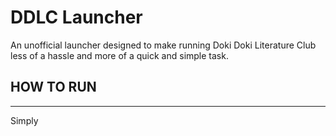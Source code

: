 # DDLC Launcher
An unofficial launcher designed to make running Doki Doki Literature Club less of a hassle and more of a quick and simple task.

## HOW TO RUN
---
Simply
